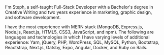 I'm Steph, a self-taught Full-Stack Developer with a Bachelor's degree in Creative Writing and two years experience in marketing, graphic design, and software development.

I have the most experience with MERN stack (MongoDB, Express.js, Node.js, React.js, HTML5, CSS3, JavaScript, and npm). The following are languages and technologies in which I have varying levels of additional experience: Yarn, jQuery, PHP, WordPress, SQL, MySQL, Python, Bootstrap, Reactstrap, Next.js, Gatsby, Expo, Angular, Docker, and Ruby on Rails.
